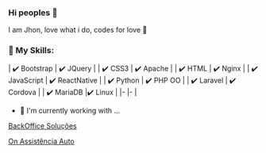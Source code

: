 ### Hi peoples 👋

I am Jhon, love what i do, codes for love 💛

### 📜 My Skills:

| ✔️ Bootstrap  | ✔️ JQuery	|
| ✔️ CSS3	      | ✔️ Apache	|
| ✔️ HTML	      | ✔️ Nginx	|
| ✔️ JavaScript	| ✔️ ReactNative |
| ✔️ Python	    | ✔️ PHP OO	|
| ✔️ Laravel  	| ✔️ Cordova |
| ✔️ MariaDB  	|✔️ Linux	|
|-	|-	|

- 🔭 I'm currently working with ...

[BackOffice Soluções](https://www.backofficesolucoes.io "Clique e acesse agora!")

[On Assistência Auto](https://www.onassistencia.com.br "Clique e acesse agora!")

